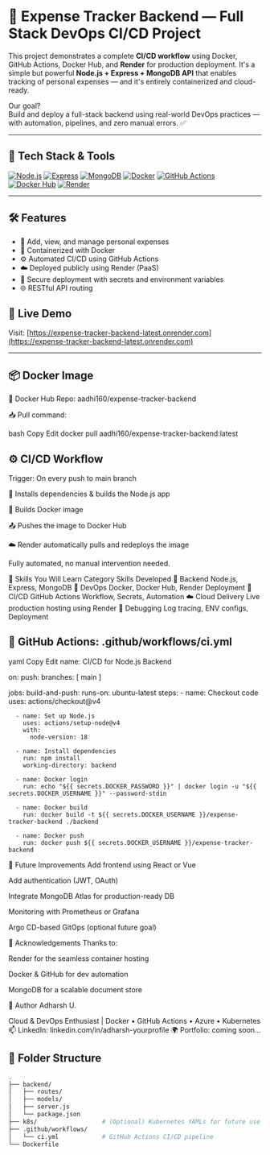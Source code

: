 # 💸 Expense Tracker Backend — Full Stack DevOps CI/CD Project

This project demonstrates a complete **CI/CD workflow** using Docker, GitHub Actions, Docker Hub, and **Render** for production deployment. It's a simple but powerful **Node.js + Express + MongoDB API** that enables tracking of personal expenses — and it's entirely containerized and cloud-ready.

Our goal?  
Build and deploy a full-stack backend using real-world DevOps practices — with automation, pipelines, and zero manual errors. ✅

---

## 🔧 Tech Stack & Tools

[![Node.js](https://img.shields.io/badge/Node.js-Backend-green?logo=node.js)](https://nodejs.org/)
[![Express](https://img.shields.io/badge/Express.js-Routing-black?logo=express)](https://expressjs.com/)
[![MongoDB](https://img.shields.io/badge/MongoDB-Database-green?logo=mongodb)](https://www.mongodb.com/)
[![Docker](https://img.shields.io/badge/Docker-Containerization-blue?logo=docker)](https://www.docker.com/)
[![GitHub Actions](https://img.shields.io/badge/GitHub%20Actions-CI%2FCD-blue?logo=githubactions)](https://github.com/features/actions)
[![Docker Hub](https://img.shields.io/badge/Docker%20Hub-Registry-blue?logo=docker)](https://hub.docker.com/)
[![Render](https://img.shields.io/badge/Render-Deployment-blueviolet?logo=render)](https://render.com/)

---
## 🛠️ Features

- 🧾 Add, view, and manage personal expenses
- 🐳 Containerized with Docker
- ⚙️ Automated CI/CD using GitHub Actions
- ☁️ Deployed publicly using Render (PaaS)
- 🔐 Secure deployment with secrets and environment variables
- 🌐 RESTful API routing

## 🚀 Live Demo

Visit: [https://expense-tracker-backend-latest.onrender.com](https://expense-tracker-backend-latest.onrender.com)

---



## 📦 Docker Image
🔗 Docker Hub Repo: aadhi160/expense-tracker-backend

📥 Pull command:

bash
Copy
Edit
docker pull aadhi160/expense-tracker-backend:latest


## ⚙️ CI/CD Workflow
Trigger: On every push to main branch

🧪 Installs dependencies & builds the Node.js app

🐳 Builds Docker image

📤 Pushes the image to Docker Hub

☁️ Render automatically pulls and redeploys the image

Fully automated, no manual intervention needed.

🧠 Skills You Will Learn
Category	Skills Developed
🧱 Backend	Node.js, Express, MongoDB
🐳 DevOps	Docker, Docker Hub, Render Deployment
🔁 CI/CD	GitHub Actions Workflow, Secrets, Automation
☁️ Cloud Delivery	Live production hosting using Render
🧪 Debugging	Log tracing, ENV configs, Deployment 

## 📜 GitHub Actions: .github/workflows/ci.yml
yaml
Copy
Edit
name: CI/CD for Node.js Backend

on:
  push:
    branches: [ main ]

jobs:
  build-and-push:
    runs-on: ubuntu-latest
    steps:
      - name: Checkout code
        uses: actions/checkout@v4

      - name: Set up Node.js
        uses: actions/setup-node@v4
        with:
          node-version: 18

      - name: Install dependencies
        run: npm install
        working-directory: backend

      - name: Docker login
        run: echo "${{ secrets.DOCKER_PASSWORD }}" | docker login -u "${{ secrets.DOCKER_USERNAME }}" --password-stdin

      - name: Docker build
        run: docker build -t ${{ secrets.DOCKER_USERNAME }}/expense-tracker-backend ./backend

      - name: Docker push
        run: docker push ${{ secrets.DOCKER_USERNAME }}/expense-tracker-backend
🌱 Future Improvements
Add frontend using React or Vue

Add authentication (JWT, OAuth)

Integrate MongoDB Atlas for production-ready DB

Monitoring with Prometheus or Grafana

Argo CD-based GitOps (optional future goal)

🤝 Acknowledgements
Thanks to:

Render for the seamless container hosting

Docker & GitHub for dev automation

MongoDB for a scalable document store

📌 Author
Adharsh U.

Cloud & DevOps Enthusiast | Docker • GitHub Actions • Azure • Kubernetes
📫 LinkedIn: linkedin.com/in/adharsh-yourprofile
🌍 Portfolio: coming soon...

## 📁 Folder Structure

```bash
.
├── backend/
│   ├── routes/
│   ├── models/
│   ├── server.js
│   └── package.json
├── k8s/                  # (Optional) Kubernetes YAMLs for future use
├── .github/workflows/
│   └── ci.yml            # GitHub Actions CI/CD pipeline
└── Dockerfile


